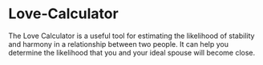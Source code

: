 # Love-Calculator
The Love Calculator is a useful tool for estimating the likelihood of stability and harmony in a relationship between two people. It can help you determine the likelihood that you and your ideal spouse will become close.
